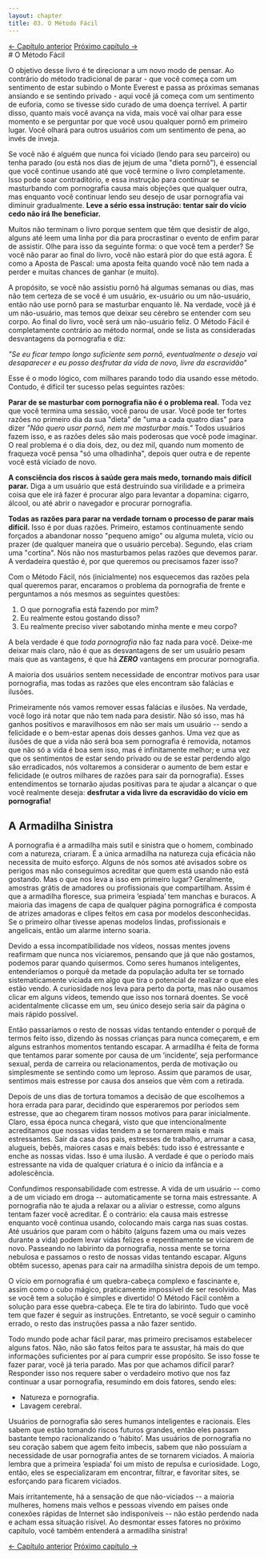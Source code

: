 ```yaml
---
layout: chapter
title: 03. O Método Fácil 
---
```

<div class="pagination-selector">
<a href="02-porque-e-dificil-parar.html" class="chapter-btn">&larr; Capítulo anterior</a>
<a href="04-natureza.html" class="chapter-btn">Próximo capítulo &#8594;</a>
</div>
# O Método Fácil

O objetivo desse livro é te direcionar a um novo modo de pensar. Ao contrário do método tradicional de parar - que você começa com um sentimento de estar subindo o Monte Everest e passa as próximas semanas ansiando e se sentindo privado - aqui você já começa com um sentimento de euforia, como se tivesse sido curado de uma doença terrível. A partir disso, quanto mais você avança na vida, mais você vai olhar para esse momento e se perguntar por que você usou qualquer pornô em primeiro lugar. Você olhará para outros usuários com um sentimento de pena, ao invés de inveja.

Se você não é alguém que nunca foi viciado (lendo para seu parceiro) ou tenha parado (ou está nos dias de jejum de uma "dieta pornô"), é essencial que você continue usando até que você termine o livro completamente. Isso pode soar contraditório, e essa instrução para continuar se masturbando com pornografia causa mais objeções que qualquer outra, mas enquanto você continuar lendo seu desejo de usar pornografia vai diminuir gradualmente. **Leve a sério essa instrução: tentar sair do vício cedo não irá lhe beneficiar.**

Muitos não terminam o livro porque sentem que têm que desistir de algo, alguns até leem uma linha por dia para procrastinar o evento de enfim parar de assistir. Olhe para isso da seguinte forma: o que você tem a perder? Se você não parar ao final do livro, você não estará pior do que está agora. É como a Aposta de Pascal: uma aposta feita quando você não tem nada a perder e muitas chances de ganhar (e muito).

A propósito, se você não assistiu pornô há algumas semanas ou dias, mas não tem certeza de se você é um usuário, ex-usuário ou um não-usuário, então não use pornô para se masturbar enquanto lê. Na verdade, você já é um não-usuário, mas temos que deixar seu cérebro se entender com seu corpo. Ao final do livro, você será um não-usuário feliz. O Método Fácil é completamente contrário ao método normal, onde se lista as consideradas desvantagens da pornografia e diz:

*"Se eu ficar tempo longo suficiente sem pornô, eventualmente o desejo vai desaparecer e eu posso desfrutar da vida de novo, livre da escravidão"*

Esse é o modo lógico, com milhares parando todo dia usando esse método. Contudo, é difícil ter sucesso pelas seguintes razões:

**Parar de se masturbar com pornografia não é o problema real.** Toda vez que você termina uma sessão, você parou de usar. Você pode ter fortes razões no primeiro dia da sua "dieta" de "uma a cada quatro dias" para dizer *"Não quero usar pornô, nem me masturbar mais."* Todos usuários fazem isso, e as razões deles são mais poderosas que você pode imaginar. O real problema é o dia dois, dez, ou dez mil, quando num momento de fraqueza você pensa "só uma olhadinha", depois quer outra e de repente você está viciado de novo.

**A consciência dos riscos à saúde gera mais medo, tornando mais difícil parar.** Diga a um usuário que está destruindo sua virilidade e a primeira coisa que ele irá fazer é procurar algo para levantar a dopamina: cigarro, álcool, ou até abrir o navegador e procurar pornografia.

**Todas as razões para parar na verdade tornam o processo de parar mais difícil.** Isso é por duas razões. Primeiro, estamos continuamente sendo forçados a abandonar nosso "pequeno amigo" ou alguma muleta, vício ou prazer (de qualquer maneira que o usuário perceba). Segundo, elas criam uma "cortina". Nós não nos masturbamos pelas razões que devemos parar. A verdadeira questão é, por que queremos ou precisamos fazer isso?

Com o Método Fácil, nós (inicialmente) nos esquecemos das razões pela qual queremos parar, encaramos o problema da pornografia de frente e perguntamos a nós mesmos as seguintes questões:

1. O que pornografia está fazendo por mim?
2. Eu realmente estou gostando disso?
3. Eu realmente preciso viver sabotando minha mente e meu corpo?

A bela verdade é que *toda pornografia* não faz nada para você. Deixe-me deixar mais claro, não é que as desvantagens de ser um usuário pesam mais que as vantagens, é que há ***ZERO*** vantagens em procurar pornografia.

A maioria dos usuários sentem necessidade de encontrar motivos para usar pornografia, mas todas as razões que eles encontram são falácias e ilusões.

Primeiramente nós vamos remover essas falácias e ilusões. Na verdade, você logo irá notar que não tem nada para desistir. Não só isso, mas há ganhos positivos e maravilhosos em não ser mais um usuário -- sendo a felicidade e o bem-estar apenas dois desses ganhos. Uma vez que as ilusões de que a vida não será boa sem pornografia é removida, notamos que não só a vida é boa sem isso, mas é infinitamente melhor; e uma vez que os sentimentos de estar sendo privado ou de se estar perdendo algo são erradicados, nós voltaremos a considerar o aumento de bem estar e felicidade (e outros milhares de razões para sair da pornografia). Esses entendimentos se tornarão ajudas positivas para te ajudar a alcançar o que você realmente deseja: **desfrutar a vida livre da escravidão do vício em pornografia!**

## A Armadilha Sinistra

A pornografia é a armadilha mais sutil e sinistra que o homem, combinado com a natureza, criaram. É a única armadilha na natureza cuja eficácia não necessita de muito esforço. Alguns de nós somos até avisados sobre os perigos mas não conseguimos acreditar que quem está usando não está gostando. Mas o que nos leva a isso em primeiro lugar? Geralmente, amostras grátis de amadores ou profissionais que compartilham. Assim é que a armadilha floresce, sua primeira ’espiada’ tem manchas e buracos. A maioria das imagens de capa de qualquer página pornográfica é composta de atrizes amadoras e clipes feitos em casa por modelos desconhecidas. Se o primeiro olhar tivesse apenas modelos lindas, profissionais e angelicais, então um alarme interno soaria.

Devido a essa incompatibilidade nos vídeos, nossas mentes jovens reafirmam que nunca nos viciaremos, pensando que já que não gostamos, podemos parar quando quisermos. Como seres humanos inteligentes, entenderíamos o porquê da metade da população adulta ter se tornado sistematicamente viciada em algo que tira o potencial de realizar o que eles estão vendo. A curiosidade nos leva para perto da porta, mas não ousamos clicar em alguns vídeos, temendo que isso nos tornará doentes. Se você acidentalmente clicasse em um, seu único desejo seria sair da página o mais rápido possível.

Então passaríamos o resto de nossas vidas tentando entender o porquê de termos feito isso, dizendo às nossas crianças para nunca começarem, e em alguns estranhos momentos tentando escapar. A armadilha é feita de forma que tentamos parar somente por causa de um ’incidente’, seja performance sexual, perda de carreira ou relacionamentos, perda de motivação ou simplesmente se sentindo como um leproso. Assim que paramos de usar, sentimos mais estresse por causa dos anseios que vêm com a retirada.

Depois de uns dias de tortura tomamos a decisão de que escolhemos a hora errada para parar, decidindo que esperaremos por períodos sem estresse, que ao chegarem tiram nossos motivos para parar inicialmente. Claro, essa época nunca chegará, visto que que intencionalmente acreditamos que nossas vidas tendem a se tornarem mais e mais estressantes. Sair da casa dos pais, estresses de trabalho, arrumar a casa, alugueis, bebês, maiores casas e mais bebês: tudo isso é estressante e enche as nossas vidas. Isso é uma ilusão. A verdade é que o período mais estressante na vida de qualquer criatura é o início da infância e a adolescência.

Confundimos responsabilidade com estresse. A vida de um usuário -- como a de um viciado em droga -- automaticamente se torna mais estressante. A pornografia não te ajuda a relaxar ou a aliviar o estresse, como alguns tentam fazer você acreditar. É o contrário: ela causa mais estresse enquanto você continua usando, colocando mais carga nas suas costas. Até usuários que param com o hábito (alguns fazem uma ou mais vezes durante a vida) podem levar vidas felizes e repentinamente se viciarem de novo. Passeando no labirinto da pornografia, nossa mente se torna nebulosa e passamos o resto de nossas vidas tentando escapar. Alguns obtêm sucesso, apenas para cair na armadilha sinistra depois de um tempo.

O vício em pornografia é um quebra-cabeça complexo e fascinante e, assim como o cubo mágico, praticamente impossível de ser resolvido. Mas se você tem a solução é simples e divertido! O Método Fácil contêm a solução para esse quebra-cabeça. Ele te tira do labirinto. Tudo que você tem que fazer é seguir as instruções. Entretanto, se você seguir o caminho errado, o resto das instruções passa a não fazer sentido.

Todo mundo pode achar fácil parar, mas primeiro precisamos estabelecer alguns fatos. Não, não são fatos feitos para te assustar, há mais do que informações suficientes por aí para cumprir esse propósito. Se isso fosse te fazer parar, você já teria parado. Mas por que achamos difícil parar? Responder isso nos requere saber o verdadeiro motivo que nos faz continuar a usar pornografia, resumindo em dois fatores, sendo eles:

- Natureza e pornografia.
- Lavagem cerebral.

Usuários de pornografia são seres humanos inteligentes e racionais. Eles sabem que estão tomando riscos futuros grandes, então eles passam bastante tempo racionalizando o ’hábito’. Mas usuários de pornografia no seu coração sabem que agem feito imbecis, sabem que não possuíam a necessidade de usar pornografia antes de se tornarem viciados. A maioria lembra que a primeira ’espiada’ foi um misto de repulsa e curiosidade. Logo, então, eles se especializaram em encontrar, filtrar, e favoritar sites, se esforçando para ficarem viciados.

Mais irritantemente, há a sensação de que não-viciados -- a maioria mulheres, homens mais velhos e pessoas vivendo em países onde conexões rápidas de Internet são indisponíveis -- não estão perdendo nada e acham essa situação risível. Ao desmontar esses fatores no próximo capítulo, você também entenderá a armadilha sinistra!

<div class="pagination-selector">
<a href="02-porque-e-dificil-parar.html" class="chapter-btn">&larr; Capítulo anterior</a>
<a href="04-natureza.html" class="chapter-btn">Próximo capítulo &#8594;</a>
</div>
